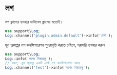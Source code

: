 # লগ
লগ ক্লাসের ব্যবহার ডাটাবেস ক্লাসের মতোই।
```php
use support\Log;
Log::channel('plugin.admin.default')->info('টেস্ট');
```

মূল প্রকল্পের লগ কনফিগারেশন পুনরাবৃত্তি করতে চাইলে, সরাসরি ব্যবহার করুন
```php
use support\Log;
Log::info('লগের বিষয়বস্তু');
// ধরুন, মূল প্রকল্পে একটি টেস্ট লগ কনফিগারেশন আছে
Log::channel('test')->info('লগের বিষয়বস্তু');
```
